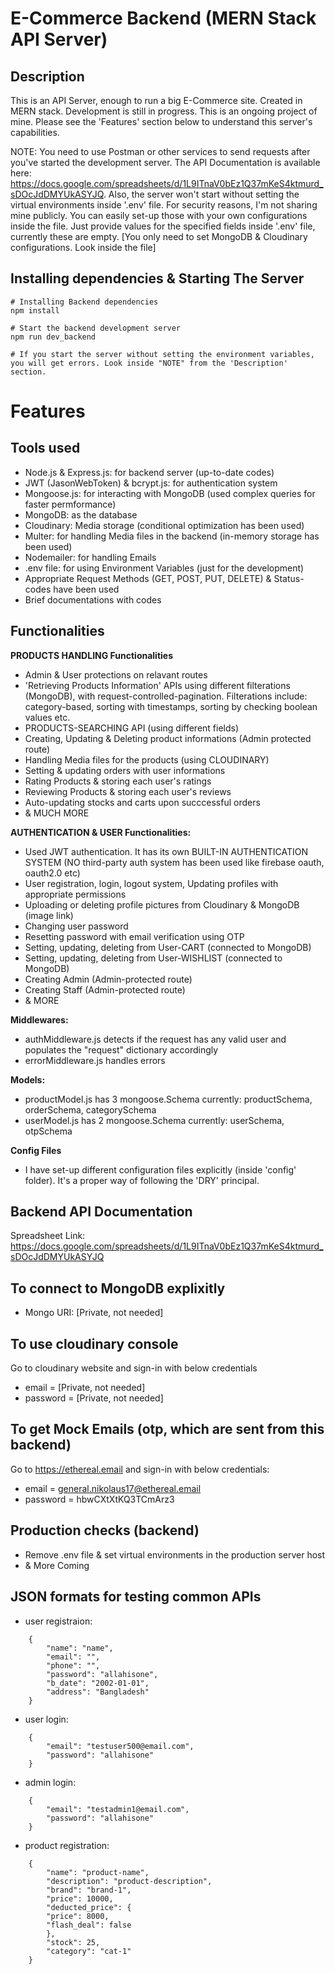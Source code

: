 # E-Commerce Backend (MERN Stack API Server)


## Description
This is an API Server, enough to run a big E-Commerce site. Created in MERN stack. Development is still in progress. This is an ongoing project of mine. Please see the 'Features' section below to understand this server's capabilities. 

NOTE: You need to use Postman or other services to send requests after you've started the development server. The API Documentation is available here: https://docs.google.com/spreadsheets/d/1L9ITnaV0bEz1Q37mKeS4ktmurd_sDOcJdDMYUkASYJQ. Also, the server won't start without setting the virtual environments inside '.env' file. For security reasons, I'm not sharing mine publicly. You can easily set-up those with your own configurations inside the file. Just provide values for the specified fields inside '.env' file, currently these are empty. [You only need to set MongoDB & Cloudinary configurations. Look inside the file]


## Installing dependencies & Starting The Server

```
# Installing Backend dependencies
npm install

# Start the backend development server
npm run dev_backend

# If you start the server without setting the environment variables, you will get errors. Look inside "NOTE" from the 'Description' section.
```


# Features

## Tools used

- Node.js & Express.js: for backend server (up-to-date codes)
- JWT (JasonWebToken) & bcrypt.js: for authentication system
- Mongoose.js: for interacting with MongoDB (used complex queries for faster permformance)
- MongoDB: as the database
- Cloudinary: Media storage (conditional optimization has been used)
- Multer: for handling Media files in the backend (in-memory storage has been used)
- Nodemailer: for handling Emails
- .env file: for using Environment Variables (just for the development)
- Appropriate Request Methods (GET, POST, PUT, DELETE) & Status-codes have been used
- Brief documentations with codes


## Functionalities

<b>PRODUCTS HANDLING Functionalities</b>
- Admin & User protections on relavant routes
- 'Retrieving Products Information' APIs using different filterations (MongoDB), with request-controlled-pagination. Filterations include: category-based, sorting with timestamps, sorting by checking boolean values etc.
- PRODUCTS-SEARCHING API (using different fields)
- Creating, Updating & Deleting product informations (Admin protected route)
- Handling Media files for the products (using CLOUDINARY)
- Setting & updating orders with user informations
- Rating Products & storing each user's ratings
- Reviewing Products & storing each user's reviews
- Auto-updating stocks and carts upon succcessful orders
- & MUCH MORE

<b> AUTHENTICATION & USER Functionalities: </b>
- Used JWT authentication. It has its own BUILT-IN AUTHENTICATION SYSTEM (NO third-party auth system has been used like firebase oauth, oauth2.0 etc)
- User registration, login, logout system, Updating profiles with appropriate permissions
- Uploading or deleting profile pictures from Cloudinary & MongoDB (image link)
- Changing user password
- Resetting password with email verification using OTP
- Setting, updating, deleting from User-CART (connected to MongoDB)
- Setting, updating, deleting from User-WISHLIST (connected to MongoDB)
- Creating Admin (Admin-protected route)
- Creating Staff (Admin-protected route)
- & MORE

<b>Middlewares:</b>
- authMiddleware.js detects if the request has any valid user and populates the "request" dictionary accordingly
- errorMiddleware.js handles errors

<b>Models:</b>
- productModel.js has 3 mongoose.Schema currently: productSchema, orderSchema, categorySchema
- userModel.js has 2 mongoose.Schema currently: userSchema, otpSchema

<b>Config Files</b>
- I have set-up different configuration files explicitly (inside 'config' folder). It's a proper way of following the 'DRY' principal.


## Backend API Documentation

Spreadsheet Link: https://docs.google.com/spreadsheets/d/1L9ITnaV0bEz1Q37mKeS4ktmurd_sDOcJdDMYUkASYJQ


## To connect to MongoDB explixitly

- Mongo URI: [Private, not needed]


## To use cloudinary console

Go to cloudinary website and sign-in with below credentials

- email = [Private, not needed]
- password = [Private, not needed]


## To get Mock Emails (otp, which are sent from this backend)

Go to https://ethereal.email and sign-in with below credentials:

- email = general.nikolaus17@ethereal.email
- password = hbwCXtXtKQ3TCmArz3


## Production checks (backend)

- Remove .env file & set virtual environments in the production server host
- & More Coming


## JSON formats for testing common APIs

- user registraion:
```
    {
        "name": "name",
        "email": "",
        "phone": "",
        "password": "allahisone",
        "b_date": "2002-01-01",
        "address": "Bangladesh"
    }
```

- user login:
```
    {
        "email": "testuser500@email.com",
        "password": "allahisone"
    }
```

- admin login:
```
    {
        "email": "testadmin1@email.com",
        "password": "allahisone"
    }
```

- product registration:
```
    {
        "name": "product-name",
        "description": "product-description",
        "brand": "brand-1",
        "price": 10000,
        "deducted_price": {
        "price": 8000,
        "flash_deal": false
        },
        "stock": 25,
        "category": "cat-1"
    }
```
